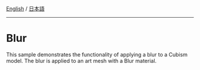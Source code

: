[English](Description.md) / [日本語](Description.ja.md)

---

# Blur

This sample demonstrates the functionality of applying a blur to a Cubism model.
The blur is applied to an art mesh with a Blur material.
